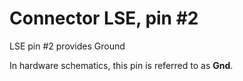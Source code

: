 # Connector LSE, pin #2

LSE pin #2 provides Ground

In hardware schematics, this pin is referred to as **Gnd**.
